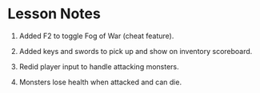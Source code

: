# Lesson Notes

1. Added F2 to toggle Fog of War (cheat feature).  

2. Added keys and swords to pick up and show on inventory scoreboard.  

3. Redid player input to handle attacking monsters.

4. Monsters lose health when attacked and can die.